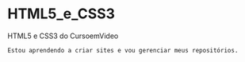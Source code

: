 # HTML5_e_CSS3
 HTML5 e CSS3 do CursoemVideo

    Estou aprendendo a criar sites e vou gerenciar meus repositórios.